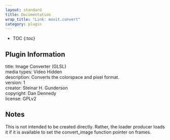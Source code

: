 ```yaml
---
layout: standard
title: Documentation
wrap_title: "Link: movit.convert"
category: plugin
---
```

* TOC
{:toc}

## Plugin Information

title: Image Converter (GLSL)  
media types:
Video  Hidden  
description: Converts the colorspace and pixel format.  
version: 1  
creator: Steinar H. Gunderson  
copyright: Dan Dennedy  
license: GPLv2  

## Notes

This is not intended to be created directly. Rather, the loader producer loads it if it is available to set the convert_image function pointer on frames.
